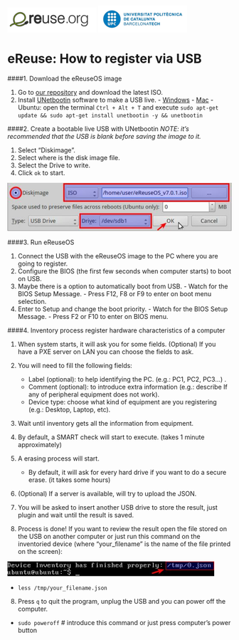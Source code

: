 ![eReuselogo](./images/eReuse_logo_200.png)
![UPClogo](./images/UPC_logo_200.png)

# eReuse: How to register via USB 

####1. Download the eReuseOS image
  1. Go to [our repository](https://github.com/eReuse/ddi/releases/latest) and download the latest ISO.
  2. Install [UNetbootin](https://unetbootin.github.io/) software to make a USB live.
    - [Windows](https://launchpad.net/unetbootin/trunk/613/+download/unetbootin-windows-613.exe)
    - [Mac](https://launchpad.net/unetbootin/trunk/613/+download/unetbootin-mac-613.zip)
    - Ubuntu: open the terminal `Ctrl + Alt + T` and execute `sudo apt-get update && sudo apt-get install unetbootin -y && unetbootin`

####2. Create a bootable live USB with UNetbootin
*NOTE: it’s recommended that the USB is blank before saving the image to it.*
  1. Select “Diskimage”.
  2. Select where is the disk image file.
  3. Select the Drive to write.
  4. Click `ok` to start.

  ![UNetbootinexample](./images/UNetbootin_example.png)

####3. Run eReuseOS
  1. Connect the USB with the eReuseOS image to the PC where you are going to register.
  2. Configure the BIOS (the first few seconds when computer starts) to boot on USB.
  1. Maybe there is a option to automatically boot from USB.
    - Watch for the BIOS Setup Message.
    - Press F12, F8 or F9 to enter on boot menu selection.
  2. Enter to Setup and change the boot priority.
    - Watch for the BIOS Setup Message. 
    - Press F2 or F10 to enter on BIOS menu. 

####4. Inventory process register hardware characteristics of a computer
1. When system starts, it will ask you for some fields.
   (Optional) If you have a PXE server on LAN you can choose the fields to ask.

2. You will need to fill the following fields:
   - Label (optional): to help identifying the PC. (e.g.: PC­1, PC­2, PC­3...) .
   - Comment (optional): to introduce extra information (e.g.: describe If any of peripheral equipment does not work).
   - Device type: choose what kind of equipment are you registering (e.g.: Desktop, Laptop, etc).

3. Wait until inventory gets all the information from equipment.

4. By default, a SMART check will start to execute. (takes 1 minute approximately)

5. A erasing process will start.
    - By default, it will ask for every hard drive if you want to do a secure erase. (it takes some hours)
    
6. (Optional) If a server is available, will try to upload the JSON.

5. You will be asked to insert another USB drive to store the result, just plug­in and wait until the result is saved.

7. Process is done! If you want to review the result open the file stored on the USB on another computer or just run this command on the inventoried device (where “your_filename” is the name of the file printed on the screen):

  ![jsondevice](./images/json_ddi.png)
  - `less /tmp/your_filename.json`

8. Press `q` to quit the program, unplug the USB and you can power off the computer.
  - `sudo poweroff`  # introduce this command or just press computer’s power button 
